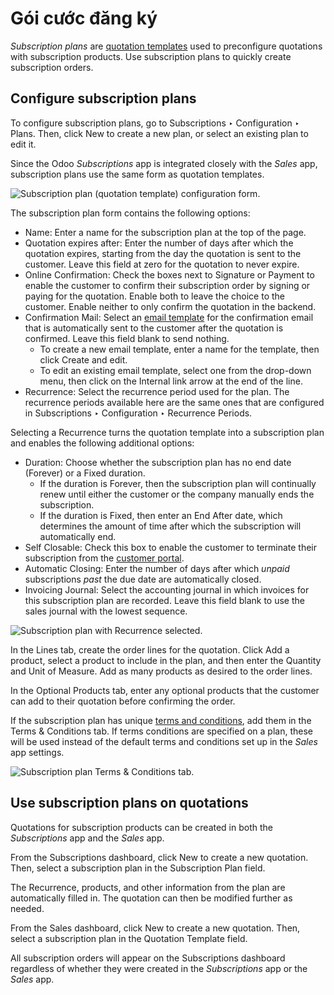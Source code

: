 # Gói cước đăng ký

*Subscription plans* are [quotation templates](../sales/send_quotations/quote_template.md) used to preconfigure quotations with
subscription products. Use subscription plans to quickly create subscription orders.

## Configure subscription plans

To configure subscription plans, go to Subscriptions ‣ Configuration ‣ Plans.
Then, click New to create a new plan, or select an existing plan to edit it.

Since the Odoo *Subscriptions* app is integrated closely with the *Sales* app, subscription plans
use the same form as quotation templates.

![Subscription plan (quotation template) configuration form.](applications/sales/subscriptions/plans/subplan-quotation-template.png)

The subscription plan form contains the following options:

- Name: Enter a name for the subscription plan at the top of the page.
- Quotation expires after: Enter the number of days after which the quotation expires,
  starting from the day the quotation is sent to the customer. Leave this field at zero for the
  quotation to never expire.
- Online Confirmation: Check the boxes next to Signature or
  Payment to enable the customer to confirm their subscription order by signing or
  paying for the quotation. Enable both to leave the choice to the customer. Enable neither to only
  confirm the quotation in the backend.
- Confirmation Mail: Select an [email template](../../general/companies/email_template.md) for the confirmation email that is
  automatically sent to the customer after the quotation is confirmed. Leave this field blank to
  send nothing.
  - To create a new email template, enter a name for the template, then click Create and
    edit.
  - To edit an existing email template, select one from the drop-down menu, then click on the
    Internal link arrow at the end of the line.
- Recurrence: Select the recurrence period used for the plan. The recurrence periods
  available here are the same ones that are configured in Subscriptions ‣
  Configuration ‣ Recurrence Periods.

Selecting a Recurrence turns the quotation template into a subscription plan and enables
the following additional options:

- Duration: Choose whether the subscription plan has no end date (Forever)
  or a Fixed duration.
  - If the duration is Forever, then the subscription plan will continually renew until
    either the customer or the company manually ends the subscription.
  - If the duration is Fixed, then enter an End After date, which determines
    the amount of time after which the subscription will automatically end.
- Self Closable: Check this box to enable the customer to terminate their subscription
  from the [customer portal](../../websites/ecommerce/customer_accounts.md).
- Automatic Closing: Enter the number of days after which *unpaid* subscriptions *past*
  the due date are automatically closed.
- Invoicing Journal: Select the accounting journal in which invoices for this
  subscription plan are recorded. Leave this field blank to use the sales journal with the lowest
  sequence.

![Subscription plan with Recurrence selected.](applications/sales/subscriptions/plans/subplan-recurrence.png)

In the Lines tab, create the order lines for the quotation. Click Add a
product, select a product to include in the plan, and then enter the Quantity and
Unit of Measure. Add as many products as desired to the order lines.

In the Optional Products tab, enter any optional products that the customer can add to
their quotation before confirming the order.

If the subscription plan has unique [terms and conditions](../../finance/accounting/customer_invoices/terms_conditions.md), add them in the
Terms & Conditions tab. If terms conditions are specified on a plan, these will be used
instead of the default terms and conditions set up in the *Sales* app settings.

![Subscription plan Terms & Conditions tab.](applications/sales/subscriptions/plans/subplan-terms-conditions.png)

## Use subscription plans on quotations

Quotations for subscription products can be created in both the *Subscriptions* app and the *Sales*
app.

From the Subscriptions dashboard, click New to create a new quotation. Then,
select a subscription plan in the Subscription Plan field.

The Recurrence, products, and other information from the plan are automatically filled
in. The quotation can then be modified further as needed.

From the Sales dashboard, click New to create a new quotation. Then, select
a subscription plan in the Quotation Template field.

All subscription orders will appear on the Subscriptions dashboard regardless of whether
they were created in the *Subscriptions* app or the *Sales* app.
